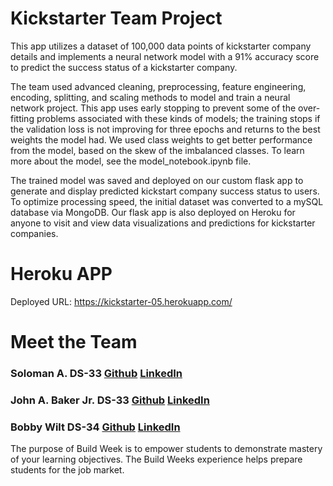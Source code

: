 # Kickstarter Team Project

This app utilizes a dataset of 100,000 data points of kickstarter company details and implements a neural network model with a 91% accuracy score to predict the success status of a kickstarter company.

The team used advanced cleaning, preprocessing, feature engineering, encoding, splitting, and scaling methods to model and train a neural network project. This app uses early stopping to prevent some of the over-fitting problems associated with these kinds of models; the training stops if the validation loss is not improving for three epochs and returns to the best weights the model had. We used class weights to get better performance from the model, based on the skew of the imbalanced classes. To learn more about the model, see the model_notebook.ipynb file.

The trained model was saved and deployed on our custom flask app to generate and display predicted kickstart company success status to users. To optimize processing speed, the initial dataset was converted to a mySQL database via MongoDB. Our flask app is also deployed on Heroku for anyone to visit and view data visualizations and predictions for kickstarter companies.

# Heroku APP

Deployed URL: https://kickstarter-05.herokuapp.com/

# Meet the Team

### Soloman A. DS-33 [Github](https://github.com/Solomansjib) [LinkedIn](https://www.linkedin.com/in/soloman-a/)

### John A. Baker Jr. DS-33 [Github](https://github.com/BakerJr1904) [LinkedIn](https://www.linkedin.com/in/john-a-baker-jr/)

### Bobby Wilt DS-34 [Github](https://github.com/BobbyWilt) [LinkedIn](https://www.linkedin.com/in/bobbywilt/)

The purpose of Build Week is to empower students to demonstrate mastery of your learning objectives. The Build Weeks experience helps prepare students for the job market.
